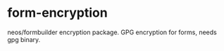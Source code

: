 # form-encryption
neos/formbuilder encryption package. GPG encryption for forms, needs gpg binary. 
